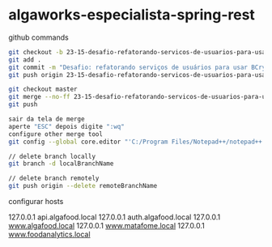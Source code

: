 # algaworks-especialista-spring-rest

github commands

```bash
git checkout -b 23-15-desafio-refatorando-servicos-de-usuarios-para-usar-bcrypt
git add .
git commit -m "Desafio: refatorando serviços de usuários para usar BCrypt"
git push origin 23-15-desafio-refatorando-servicos-de-usuarios-para-usar-bcrypt

git checkout master
git merge --no-ff 23-15-desafio-refatorando-servicos-de-usuarios-para-usar-bcrypt
git push

sair da tela de merge
aperte "ESC" depois digite ":wq"
configure other merge tool
git config --global core.editor "'C:/Program Files/Notepad++/notepad++.exe' -multiInst -notabbar -nosession -noPlugin"

// delete branch locally
git branch -d localBranchName

// delete branch remotely
git push origin --delete remoteBranchName
```

configurar hosts

127.0.0.1       api.algafood.local
127.0.0.1       auth.algafood.local
127.0.0.1       www.algafood.local
127.0.0.1       www.matafome.local
127.0.0.1       www.foodanalytics.local